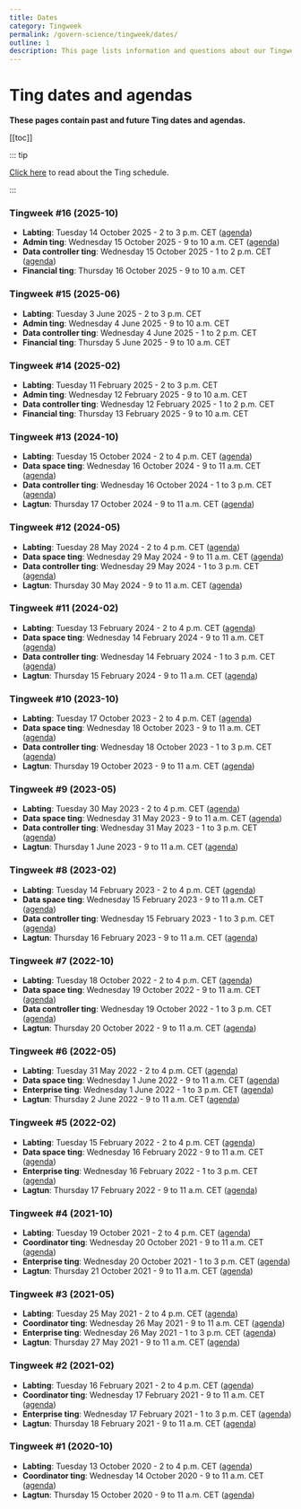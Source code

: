 ```yaml
---
title: Dates
category: Tingweek
permalink: /govern-science/tingweek/dates/
outline: 1
description: This page lists information and questions about our Tingweeks.
---
```



# Ting dates and agendas

**These pages contain past and future Ting dates and agendas.**



[[toc]]

::: tip 

[Click here](/govern-science/tingweek/#schedule) to read about the Ting schedule.

:::

### Tingweek #16 (2025-10)

- **Labting**: Tuesday 14 October 2025 - 2 to 3 p.m. CET ([agenda](https://assets.hdc.ntnu.no/assets/tingweek/hunt-cloud-tingweek16-labting-agenda.pdf))
- **Admin ting**: Wednesday 15 October 2025 - 9 to 10 a.m. CET ([agenda](https://assets.hdc.ntnu.no/assets/tingweek/hunt-cloud-tingweek16-dataspaceting-agenda.pdf))
- **Data controller ting**: Wednesday 15 October 2025 - 1 to 2 p.m. CET ([agenda](https://assets.hdc.ntnu.no/assets/tingweek/hunt-cloud-tingweek16-datacontrollerting-agenda.pdf))
- **Financial ting**: Thursday 16 October 2025 - 9 to 10 a.m. CET

### Tingweek #15 (2025-06)

- **Labting**: Tuesday 3 June 2025 - 2 to 3 p.m. CET
- **Admin ting**: Wednesday 4 June 2025 - 9 to 10 a.m. CET
- **Data controller ting**: Wednesday 4 June 2025 - 1 to 2 p.m. CET
- **Financial ting**: Thursday 5 June 2025 - 9 to 10 a.m. CET

### Tingweek #14 (2025-02)

- **Labting**: Tuesday 11 February 2025 - 2 to 3 p.m. CET
- **Admin ting**: Wednesday 12 February 2025 - 9 to 10 a.m. CET
- **Data controller ting**: Wednesday 12 February 2025 - 1 to 2 p.m. CET
- **Financial ting**: Thursday 13 February 2025 - 9 to 10 a.m. CET

### Tingweek #13 (2024-10)

- **Labting**: Tuesday 15 October 2024 - 2 to 4 p.m. CET ([agenda](https://assets.hdc.ntnu.no/assets/tingweek/hunt-cloud-tingweek13-labting-agenda.pdf))
- **Data space ting**: Wednesday 16 October 2024 - 9 to 11 a.m. CET ([agenda](https://assets.hdc.ntnu.no/assets/tingweek/hunt-cloud-tingweek13-dataspaceting-agenda.pdf))
- **Data controller ting**: Wednesday 16 October 2024 - 1 to 3 p.m. CET ([agenda](https://assets.hdc.ntnu.no/assets/tingweek/hunt-cloud-tingweek13-datacontrollerting-agenda.pdf))
- **Lagtun**: Thursday 17 October 2024 - 9 to 11 a.m. CET ([agenda](https://assets.hdc.ntnu.no/assets/tingweek/hunt-cloud-tingweek13-lagtun-agenda.pdf))

### Tingweek #12 (2024-05)

- **Labting**: Tuesday 28 May 2024 - 2 to 4 p.m. CET ([agenda](https://assets.hdc.ntnu.no/assets/tingweek/hunt-cloud-tingweek12-labting-agenda.pdf))
- **Data space ting**: Wednesday 29 May 2024 - 9 to 11 a.m. CET ([agenda](https://assets.hdc.ntnu.no/assets/tingweek/hunt-cloud-tingweek12-dataspaceting-agenda.pdf))
- **Data controller ting**: Wednesday 29 May 2024 - 1 to 3 p.m. CET ([agenda](https://assets.hdc.ntnu.no/assets/tingweek/hunt-cloud-tingweek12-datacontrollerting-agenda.pdf))
- **Lagtun**: Thursday 30 May 2024 - 9 to 11 a.m. CET ([agenda](https://assets.hdc.ntnu.no/assets/tingweek/hunt-cloud-tingweek12-lagtun-agenda.pdf))

### Tingweek #11 (2024-02)

- **Labting**: Tuesday 13 February 2024 - 2 to 4 p.m. CET ([agenda](https://assets.hdc.ntnu.no/assets/tingweek/hunt-cloud-tingweek11-labting-agenda.pdf))
- **Data space ting**: Wednesday 14 February 2024 - 9 to 11 a.m. CET ([agenda](https://assets.hdc.ntnu.no/assets/tingweek/hunt-cloud-tingweek11-dataspaceting-agenda.pdf))
- **Data controller ting**: Wednesday 14 February 2024 - 1 to 3 p.m. CET ([agenda](https://assets.hdc.ntnu.no/assets/tingweek/hunt-cloud-tingweek11-datacontrollerting-agenda.pdf))
- **Lagtun**: Thursday 15 February 2024 - 9 to 11 a.m. CET ([agenda](https://assets.hdc.ntnu.no/assets/tingweek/hunt-cloud-tingweek11-lagtun-agenda.pdf))

### Tingweek #10 (2023-10)

- **Labting**: Tuesday 17 October 2023 - 2 to 4 p.m. CET ([agenda](https://assets.hdc.ntnu.no/assets/tingweek/hunt-cloud-tingweek10-labting-agenda.pdf))
- **Data space ting**: Wednesday 18 October 2023 - 9 to 11 a.m. CET ([agenda](https://assets.hdc.ntnu.no/assets/tingweek/hunt-cloud-tingweek10-dataspaceting-agenda.pdf))
- **Data controller ting**: Wednesday 18 October 2023 - 1 to 3 p.m. CET ([agenda](https://assets.hdc.ntnu.no/assets/tingweek/hunt-cloud-tingweek10-datacontrollerting-agenda.pdf))
- **Lagtun**: Thursday 19 October 2023 - 9 to 11 a.m. CET ([agenda](https://assets.hdc.ntnu.no/assets/tingweek/hunt-cloud-tingweek10-lagtun-agenda.pdf))

### Tingweek #9 (2023-05)

- **Labting**: Tuesday 30 May 2023 - 2 to 4 p.m. CET ([agenda](https://assets.hdc.ntnu.no/assets/tingweek/hunt-cloud-tingweek9-labting-agenda.pdf))
- **Data space ting**: Wednesday 31 May 2023 - 9 to 11 a.m. CET ([agenda](https://assets.hdc.ntnu.no/assets/tingweek/hunt-cloud-tingweek9-dataspaceting-agenda.pdf))
- **Data controller ting**: Wednesday 31 May 2023 - 1 to 3 p.m. CET ([agenda](https://assets.hdc.ntnu.no/assets/tingweek/hunt-cloud-tingweek9-datacontrollerting-agenda.pdf))
- **Lagtun**: Thursday 1 June 2023 - 9 to 11 a.m. CET ([agenda](https://assets.hdc.ntnu.no/assets/tingweek/hunt-cloud-tingweek9-lagtun-agenda.pdf))

### Tingweek #8 (2023-02)

- **Labting**: Tuesday 14 February 2023 - 2 to 4 p.m. CET ([agenda](https://assets.hdc.ntnu.no/assets/tingweek/hunt-cloud-tingweek8-labting-agenda.pdf))
- **Data space ting**: Wednesday 15 February 2023 - 9 to 11 a.m. CET ([agenda](https://assets.hdc.ntnu.no/assets/tingweek/hunt-cloud-tingweek8-dataspaceting-agenda.pdf))
- **Data controller ting**: Wednesday 15 February 2023 - 1 to 3 p.m. CET ([agenda](https://assets.hdc.ntnu.no/assets/tingweek/hunt-cloud-tingweek8-datacontrollerting-agenda.pdf))
- **Lagtun**: Thursday 16 February 2023 - 9 to 11 a.m. CET ([agenda](https://assets.hdc.ntnu.no/assets/tingweek/hunt-cloud-tingweek8-lagtun-agenda.pdf))

### Tingweek #7 (2022-10)

- **Labting**: Tuesday 18 October 2022 - 2 to 4 p.m. CET ([agenda](https://assets.hdc.ntnu.no/assets/tingweek/hunt-cloud-tingweek7-labting-agenda.pdf))
- **Data space ting**: Wednesday 19 October 2022 - 9 to 11 a.m. CET ([agenda](https://assets.hdc.ntnu.no/assets/tingweek/hunt-cloud-tingweek7-dataspaceting-agenda.pdf))
- **Data controller ting**: Wednesday 19 October 2022 - 1 to 3 p.m. CET ([agenda](https://assets.hdc.ntnu.no/assets/tingweek/hunt-cloud-tingweek7-datacontrollerting-agenda.pdf))
- **Lagtun**: Thursday 20 October 2022 - 9 to 11 a.m. CET ([agenda](https://assets.hdc.ntnu.no/assets/tingweek/hunt-cloud-tingweek7-lagtun-agenda.pdf))

### Tingweek #6 (2022-05)

- **Labting**: Tuesday 31 May 2022 - 2 to 4 p.m. CET ([agenda](https://assets.hdc.ntnu.no/assets/tingweek/hunt-cloud-tingweek6-labting-agenda.pdf))
- **Data space ting**: Wednesday 1 June 2022 - 9 to 11 a.m. CET ([agenda](https://assets.hdc.ntnu.no/assets/tingweek/hunt-cloud-tingweek6-dataspaceting-agenda.pdf))
- **Enterprise ting**: Wednesday 1 June 2022 - 1 to 3 p.m. CET ([agenda](https://assets.hdc.ntnu.no/assets/tingweek/hunt-cloud-tingweek6-enterpriseting-agenda.pdf))
- **Lagtun**: Thursday 2 June 2022 - 9 to 11 a.m. CET ([agenda](https://assets.hdc.ntnu.no/assets/tingweek/hunt-cloud-tingweek6-lagtun-agenda.pdf))


### Tingweek #5 (2022-02)

- **Labting**: Tuesday 15 February 2022 - 2 to 4 p.m. CET ([agenda](https://assets.hdc.ntnu.no/assets/tingweek/hunt-cloud-tingweek5-labting-agenda.pdf))
- **Data space ting**: Wednesday 16 February 2022 - 9 to 11 a.m. CET ([agenda](https://assets.hdc.ntnu.no/assets/tingweek/hunt-cloud-tingweek5-dataspaceting-agenda.pdf))
- **Enterprise ting**: Wednesday 16 February 2022 - 1 to 3 p.m. CET ([agenda](https://assets.hdc.ntnu.no/assets/tingweek/hunt-cloud-tingweek5-enterpriseting-agenda.pdf))
- **Lagtun**: Thursday 17 February 2022 - 9 to 11 a.m. CET ([agenda](https://assets.hdc.ntnu.no/assets/tingweek/hunt-cloud-tingweek5-lagtun-agenda.pdf))

### Tingweek #4 (2021-10)

- **Labting**: Tuesday 19 October 2021 -  2 to 4 p.m. CET ([agenda](https://assets.hdc.ntnu.no/assets/tingweek/hunt-cloud-tingweek4-labting-agenda.pdf))
- **Coordinator ting**: Wednesday 20 October 2021 - 9 to 11 a.m. CET ([agenda](https://assets.hdc.ntnu.no/assets/tingweek/hunt-cloud-tingweek4-coordinatorting-agenda.pdf))
- **Enterprise ting**: Wednesday 20 October 2021 - 1 to 3 p.m. CET ([agenda](https://assets.hdc.ntnu.no/assets/tingweek/hunt-cloud-tingweek4-enterpriseting-agenda.pdf))
- **Lagtun**: Thursday 21 October 2021 - 9 to 11 a.m. CET ([agenda](https://assets.hdc.ntnu.no/assets/tingweek/hunt-cloud-tingweek4-lagtun-agenda.pdf))

### Tingweek #3 (2021-05)

- **Labting**: Tuesday 25 May 2021 -  2 to 4 p.m. CET  ([agenda](https://assets.hdc.ntnu.no/assets/tingweek/hunt-cloud-tingweek3-labting-agenda.pdf))
- **Coordinator ting**: Wednesday 26 May 2021 - 9 to 11 a.m. CET ([agenda](https://assets.hdc.ntnu.no/assets/tingweek/hunt-cloud-tingweek3-coordinatorting-agenda.pdf))
- **Enterprise ting**: Wednesday 26 May 2021 - 1 to 3 p.m. CET ([agenda](https://assets.hdc.ntnu.no/assets/tingweek/hunt-cloud-tingweek3-enterpriseting-agenda.pdf))
- **Lagtun**: Thursday 27 May 2021 - 9 to 11 a.m. CET ([agenda](https://assets.hdc.ntnu.no/assets/tingweek/hunt-cloud-tingweek3-lagtun-agenda.pdf))

### Tingweek #2 (2021-02)

- **Labting**: Tuesday 16 February 2021 -  2 to 4 p.m. CET ([agenda](https://assets.hdc.ntnu.no/assets/tingweek/hunt-cloud-tingweek2-labting-agenda.pdf))
- **Coordinator ting**: Wednesday 17 February 2021 - 9 to 11 a.m. CET ([agenda](https://assets.hdc.ntnu.no/assets/tingweek/hunt-cloud-tingweek2-coordinatorting-agenda.pdf))
- **Enterprise ting**: Wednesday 17 February 2021 - 1 to 3 p.m. CET ([agenda](https://assets.hdc.ntnu.no/assets/tingweek/hunt-cloud-tingweek2-enterpriseting-agenda.pdf))
- **Lagtun**: Thursday 18 February 2021 - 9 to 11 a.m. CET ([agenda](https://assets.hdc.ntnu.no/assets/tingweek/hunt-cloud-tingweek2-lagtun-agenda.pdf))

### Tingweek #1 (2020-10)

- **Labting**: Tuesday 13 October 2020 - 2 to 4 p.m. CET ([agenda](https://assets.hdc.ntnu.no/assets/tingweek/hunt-cloud-tingweek1-labting-agenda.pdf))
- **Coordinator ting**: Wednesday 14 October 2020 - 9 to 11 a.m. CET ([agenda](https://assets.hdc.ntnu.no/assets/tingweek/hunt-cloud-tingweek1-coordinatorting-agenda.pdf))
- **Lagtun**: Thursday 15 October 2020 - 9 to 11 a.m. CET ([agenda](https://assets.hdc.ntnu.no/assets/tingweek/hunt-cloud-tingweek1-lagtun-agenda.pdf))


